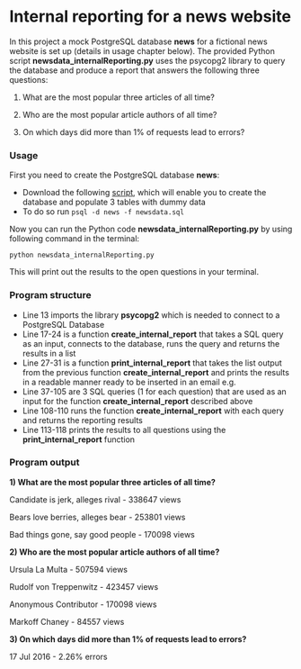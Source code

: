 # Internal reporting for a news website
In this project a mock PostgreSQL database **news** for a fictional news website is set up (details in usage chapter below). The provided Python script **newsdata_internalReporting.py** uses the psycopg2 library to query the database and produce a report that answers the following three questions:

1) What are the most popular three articles of all time?

2) Who are the most popular article authors of all time?

3) On which days did more than 1% of requests lead to errors?

### Usage
First you need to create the PostgreSQL database **news**:
- Download the following [script](https://d17h27t6h515a5.cloudfront.net/topher/2016/August/57b5f748_newsdata/newsdata.zip), which will enable you to create the database and populate 3 tables with dummy data
- To do so run `psql -d news -f newsdata.sql`

Now you can run the Python code **newsdata_internalReporting.py** by using following command in the terminal:

`python newsdata_internalReporting.py`

This will print out the results to the open questions in your terminal.

### Program structure
- Line 13 imports the library **psycopg2** which is needed to connect to a PostgreSQL Database
- Line 17-24 is a function **create_internal_report** that takes a SQL query as an input, connects to the database, runs the query and returns the results in a list
- Line 27-31 is a function **print_internal_report** that takes the list output from the previous function **create_internal_report** and prints the results in a readable manner ready to be inserted in an email e.g.
- Line 37-105 are 3 SQL queries (1 for each question) that are used as an input for the function **create_internal_report** described above
- Line 108-110 runs the function **create_internal_report** with each query and returns the reporting results
- Line 113-118 prints the results to all questions using the **print_internal_report** function

### Program output
**1) What are the most popular three articles of all time?**

Candidate is jerk, alleges rival - 338647 views

Bears love berries, alleges bear - 253801 views

Bad things gone, say good people - 170098 views

**2) Who are the most popular article authors of all time?**

Ursula La Multa - 507594 views

Rudolf von Treppenwitz - 423457 views

Anonymous Contributor - 170098 views

Markoff Chaney - 84557 views

**3) On which days did more than 1% of requests lead to errors?**

17 Jul 2016 - 2.26% errors
